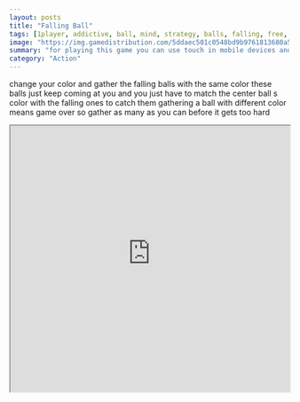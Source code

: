 ```yaml
---
layout: posts
title: "Falling Ball"
tags: [1player, addictive, ball, mind, strategy, balls, falling, free, online, games, oyna, game, free, games, play, play, games]
image: "https://img.gamedistribution.com/5ddaec501c0548bd9b9761813680a51f-512x384.jpeg"
summary: "for playing this game you can use touch in mobile devices and mouse in computer  free online games oyna game free games play play games"
category: "Action"
---
```


change your color and gather the falling balls with the same color these balls just keep coming at you and you just have to match the center ball s color with the falling ones to catch them gathering a ball with different color means game over so gather as many as you can before it gets too hard

<iframe width="100%" height="480px;" src="https://html5.gamedistribution.com/5ddaec501c0548bd9b9761813680a51f/"></iframe>